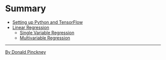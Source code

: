 # Summary


- [Setting up Python and TensorFlow](ch1-setup/intro.md)
- [Linear Regression]()
    - [Single Variable Regression]()
    - [Multivariable Regression]()
---
[By Donald Pinckney](/)






























